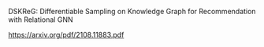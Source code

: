 DSKReG: Differentiable Sampling on Knowledge Graph for Recommendation with Relational GNN

https://arxiv.org/pdf/2108.11883.pdf
